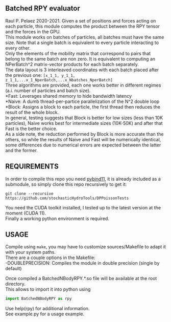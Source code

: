 ## Batched RPY evaluator

Raul P. Pelaez 2020-2021. Given a set of positions and forces acting on each particle, this module computes the product between the RPY tensor and the forces in the GPU.  
This module works on batches of particles, all batches must have the same size. Note that a single batch is equivalent to every particle interacting to every other.  
Only the elements of the mobility matrix that correspond to pairs that belong to the same batch are non zero. It is equivalent to computing an NPerBatch^2 matrix-vector products for each batch separately.  
The data layout is 3 interleaved coordinates with each batch placed after the previous one: ```[x_1_1, y_1_1, z_1_1,...x_1_NperBatch,...x_Nbatches_NperBatch]```  
Three algorithms are provided, each one works better in different regimes (a.i. number of particles and batch size).  
	*Fast: Leverages shared memory to hide bandwidth latency  
	*Naive: A dumb thread-per-partice parallelization of the N^2 double loop  
	*Block: Assigns a block to each particle, the first thread then reduces the result of the whole block.  
In general, testing suggests that Block is better for low sizes (less than 10K particles), Naive works best for intermediate sizes (10K-50K) and after that Fast is the better choice.  
As a side note, the reduction performed by Block is more accurate than the others, so while the results of Naive and Fast will be numerically identical, some differences due to numerical errors are expected between the latter and the former.  

## REQUIREMENTS

In order to compile this repo you need [pybind11](https://github.com/pybind/pybind11), it is already included as a submodule, so simply clone this repo recursively to get it:  
```shell
git clone --recursive https://github.com/stochasticHydroTools/DPPoissonTests
```
You need the CUDA toolkit installed, I tested up to the latest version at the moment (CUDA 11).  
Finally a working python environment is required.  

## USAGE 

Compile using ```make```, you may have to customize sources/Makefile to adapt it with your system paths.  
There are a couple options in the Makefile:  
	-DOUBLEPRECISION: Compiles the module in double precision (single by default)  

Once compiled a BatchedNBodyRPY.*.so file will be available at the root directory.  
This allows to import it into python using   
```python
import BatchedNBodyRPY as rpy
```
Use help(rpy) for additional information.  
See example.py for a usage example.  

